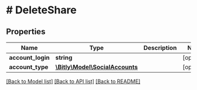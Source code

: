 # # DeleteShare

## Properties

Name | Type | Description | Notes
------------ | ------------- | ------------- | -------------
**account_login** | **string** |  | [optional]
**account_type** | [**\Bitly\Model\SocialAccounts**](SocialAccounts.md) |  | [optional]

[[Back to Model list]](../../README.md#models) [[Back to API list]](../../README.md#endpoints) [[Back to README]](../../README.md)
